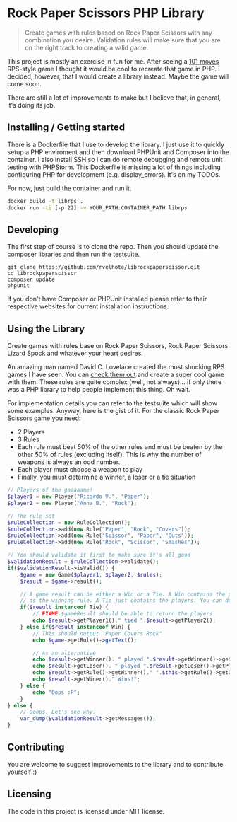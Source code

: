 # Rock Paper Scissors PHP Library
> Create games with rules based on Rock Paper Scissors with any combination you desire. Validation rules will make sure that you are on the right track to creating a valid game.

This project is mostly an exercise in fun for me. After seeing a [101 moves](http://www.umop.com/rps101.htm) RPS-style game I thought it would be cool to recreate that game in PHP. I decided, however, that I would create a library instead. Maybe the game will come soon.

There are still a lot of improvements to make but I believe that, in general, it's doing its job.

## Installing / Getting started

There is a Dockerfile that I use to develop the library. I just use it to quickly setup a PHP enviroment and then download PHPUnit and Composer into the container. I also install SSH so I can do remote debugging and remote unit testing with PHPStorm. This Dockerfile is missing a lot of things including configuring PHP for development (e.g. display_errors). It's on my TODOs.

For now, just build the container and run it.
```bash
docker build -t librps .
docker run -ti [-p 22] -v YOUR_PATH:CONTAINER_PATH librps
```

## Developing

The first step of course is to clone the repo. Then you should update the composer libraries and then run the testsuite.

```shell
git clone https://github.com/rvelhote/librockpaperscissor.git
cd librockpaperscissor
composer update
phpunit
```

If you don't have Composer or PHPUnit installed please refer to their respective websites for current installation instructions.

## Using the Library

Create games with rules base on Rock Paper Scissors, Rock Paper Scissors Lizard Spock and whatever your heart desires.

An amazing man named David C. Lovelace created the most shocking RPS games I have seen. You can [check them out](http://www.umop.com/rps.htm) and create a super cool game with them. These rules are quite complex (well, not always)... if only there was a PHP library to help people implement this thing. Oh wait.

For implementation details you can refer to the testsuite which will show some examples. Anyway, here is the gist of it. For the classic Rock Paper Scissors game you need:

* 2 Players
* 3 Rules
* Each rule must beat 50% of the other rules and must be beaten by the other 50% of rules (excluding itself). This is why the number of weapons is always an odd number.
* Each player must choose a weapon to play
* Finally, you must determine a winner, a loser or a tie situation

```PHP
// Players of the gaaaaame!
$player1 = new Player("Ricardo V.", "Paper");
$player2 = new Player("Anna B.", "Rock");

// The rule set
$ruleCollection = new RuleCollection();
$ruleCollection->add(new Rule("Paper", "Rock", "Covers"));
$ruleCollection->add(new Rule("Scissor", "Paper", "Cuts"));
$ruleCollection->add(new Rule("Rock", "Scissor", "Smashes"));

// You should validate it first to make sure it's all good
$validationResult = $ruleCollection->validate();
if($validationResult->isValid()) {
    $game = new Game($player1, $player2, $rules);
    $result = $game->result();

    // A game result can be either a Win or a Tie. A Win contains the players that participated (and their plays) as well
    // as the winning rule. A Tie just contains the players. You can do whatever you want with the data.
    if($result instanceof Tie) {
        // FIXME $gameResult should be able to return the players
        echo $result->getPlayer1()." tied ".$result->getPlayer2();
    } else if($result instanceof Win) {
        // This should output "Paper Covers Rock"
        echo $game->getRule()->getText();

        // As an alternative
        echo $result->getWinner(). " played ".$result->getWinner()->getPlay();
        echo $result->getLoser(). " played ".$result->getLoser()->getPlay();
        echo $result->getRule()->getWinner()." ".$this->getRule()->getOutcome()." ".$this->getRule()->getLoser();
        echo $result->getWiner()." Wins!";
    } else {
        echo "Oops :P";
    }
} else {
    // Ooops. Let's see why.
    var_dump($validationResult->getMessages());
}
```

## Contributing
You are welcome to suggest improvements to the library and to contribute yourself :)

## Licensing
The code in this project is licensed under MIT license.